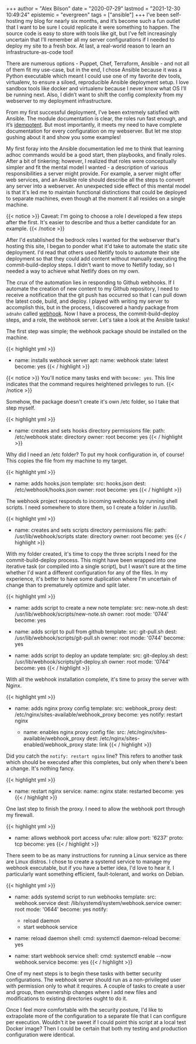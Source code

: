 +++
author = "Alex Bilson"
date = "2020-07-29"
lastmod = "2021-12-30 10:49:24"
epistemic = "evergreen"
tags = ["ansible"]
+++
I’ve been self-hosting my blog for nearly six months, and it’s become such a fun outlet that I want to be sure I could replicate it were something to happen. The source code is easy to store with tools like git, but I’ve felt increasingly uncertain that I’ll remember all my server configurations if I needed to deploy my site to a fresh box. At last, a real-world reason to learn an infrastructure-as-code tool!

There are numerous options - Puppet, Chef, Terraform, Ansible - and not all of them fit my use-case, but in the end, I chose Ansible because it was a Python executable which meant I could use one of my favorite dev tools, virtualenv, to ensure a siloed, reproducible Ansible deployment setup. I love sandbox tools like docker and virtualenv because I never know what OS I’ll be running next. Also, I didn’t want to shift the config complexity from my webserver to my deployment infrastructure.

From my first successful deployment, I’ve been extremely satisfied with Ansible. The module documentation is clear, the roles run fast enough, and it’s [idempotent](https://www.wordnik.com/words/idempotent). But most importantly, it meets my need to have complete documentation for every configuration on my webserver. But let me stop gushing about it and show you some examples!

My first foray into the Ansible documentation led me to think that learning adhoc commands would be a good start, then playbooks, and finally roles. After a bit of tinkering; however, I realized that roles were conceptually simpler and fit the mental model I wanted - a description of various responsibilities a server might provide. For example, a server might offer web services, and an Ansible role should describe all the steps to convert any server into a webserver. An unexpected side effect of this mental model is that it's led me to maintain functional distinctions that could be deployed to separate machines, even though at the moment it all resides on a single machine.

{{< notice >}}
Caveat: I'm going to choose a role I developed a few steps after the first. It's easier to describe and thus a better candidate for an example.
{{< /notice >}}

After I'd established the bedrock roles I wanted for the webserver that's hosting this site, I began to ponder what it'd take to automate the static site deployment. I'd read that others used Netlify tools to automate their site deployment so that they could add content without manually executing the commit-build-deploy steps. I didn't want to move to Netlify today, so I needed a way to achieve what Netlify does on my own.

The crux of the automation lies in responding to Github webhooks. If I automate the creation of new content to my Github repository, I need to receive a notification that the git push has occurred so that I can pull down the latest code, build, and deploy. I played with writing my server to accomplish this, but in the process, I discovered a handy package from `adnahn` called [webhook](https://github.com/adnanh/webhook). Now I have a process, the commit-build-deploy steps, and a role, the webhook server. Let's take a look at the Ansible tasks!

The first step was simple; the webhook package should be installed on the machine.

{{< highlight yml >}}
- name: installs webhook server
  apt:
    name: webhook
    state: latest
  become: yes
{{< / highlight >}}

{{< notice >}}
You'll notice many tasks end with `become: yes`. This line indicates that the command requires heightened privileges to run.
{{< /notice >}}

Somehow, the package doesn't create it's own /etc folder, so I take that step myself.

{{< highlight yml >}}
- name: creates and sets hooks directory permissions
  file:
    path: /etc/webhook
    state: directory
    owner: root
  become: yes
{{< / highlight >}}

Why did I need an /etc folder? To put my hook configuration in, of course! This copies the file from my machine to my target.

{{< highlight yml >}}
- name: adds hooks.json
  template:
    src: hooks.json
    dest: /etc/webhook/hooks.json
    owner: root
  become: yes
{{< / highlight >}}

The webhook project responds to incoming webhooks by running shell scripts. I need somewhere to store them, so I create a folder in /usr/lib.

{{< highlight yml >}}
- name: creates and sets scripts directory permissions
  file:
    path: /usr/lib/webhook/scripts
    state: directory
    owner: root
  become: yes
{{< / highlight >}}

With my folder created, it's time to copy the three scripts I need for the commit-build-deploy process. This might have been wrapped into one iterative task (or compiled into a single script), but I wasn't sure at the time whether I'd want a different configuration for any of the files. In my experience, it's better to have some duplication where I'm uncertain of change than to prematurely optimize and split later.

{{< highlight yml >}}
- name: adds script to create a new note
  template:
    src: new-note.sh
    dest: /usr/lib/webhook/scripts/new-note.sh
    owner: root
    mode: '0744'
  become: yes

- name: adds script to pull from github
  template:
    src: git-pull.sh
    dest: /usr/lib/webhook/scripts/git-pull.sh
    owner: root
    mode: '0744'
  become: yes

- name: adds script to deploy an update
  template:
    src: git-deploy.sh
    dest: /usr/lib/webhook/scripts/git-deploy.sh
    owner: root
    mode: '0744'
  become: yes
{{< / highlight >}}

With all the webhook installation complete, it's time to proxy the server with Nginx.

{{< highlight yml >}}
- name: adds nginx proxy config
  template:
    src: webhook_proxy
    dest: /etc/nginx/sites-available/webhook_proxy
  become: yes
  notify: restart nginx

  - name: enables nginx proxy config
  file:
    src: /etc/nginx/sites-available/webhook_proxy
    dest: /etc/nginx/sites-enabled/webhook_proxy
    state: link
{{< / highlight >}}

Did you catch the `notify: restart nginx` line? This refers to another task which should be executed after this completes, but only when there's been a change. It's nothing fancy.

{{< highlight yml >}}
- name: restart nginx
  service:
    name: nginx
    state: restarted
  become: yes
{{< / highlight >}}

One last step to finish the proxy. I need to allow the webhook port through my firewall.

{{< highlight yml >}}
- name: allows webhook port access
  ufw:
    rule: allow
    port: '6237'
    proto: tcp
  become: yes
{{< / highlight >}}

There seem to be as many instructions for running a Linux service as there are Linux distros. I chose to create a systemd service to manage my webhook executable, but if you have a better idea, I'd love to hear it. I particularly want something efficient, fault-tolerant, and works on Debian.

{{< highlight yml >}}
- name: adds systemd script to run webhooks
  template:
    src: webhook.service
    dest: /lib/systemd/system/webhook.service
    owner: root
    mode: '0644'
  become: yes
  notify:
    - reload daemon
    - start webhook service

- name: reload daemon
  shell:
    cmd: systemctl daemon-reload
  become: yes

- name: start webhook service
  shell:
    cmd: systemctl enable --now webhook.service
  become: yes
{{< / highlight >}}

One of my next steps is to begin these tasks with better security configurations. The webhook server should run as a non-privileged user with permission only to what it requires. A couple of tasks to create a user and group, then ownership changes where I add new files and modifications to existing directories ought to do it.

Once I feel more comfortable with the security posture, I'd like to extrapolate more of the configuration to a separate file that I can configure per execution. Wouldn't it be sweet if I could point this script at a local test Docker image? Then I could be certain that both my testing and production configuration were identical.
